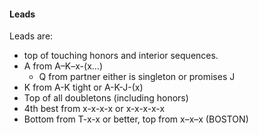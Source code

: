 #### Leads
Leads are: 
* top of touching honors and interior sequences.
* A from A–K–x-(x...)
   * Q from partner either is singleton or promises J
* K from A-K tight or A-K-J-(x)
* Top of all doubletons (including honors)
* 4th best from x-x-x-x or x-x-x-x-x
* Bottom from T-x-x or better, top from x–x–x (BOSTON)

